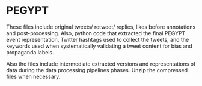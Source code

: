 # PEGYPT

These files include original tweets/ retweet/ replies, likes before annotations and post-processing. Also, python code that extracted the final PEGYPT event representation, Twitter hashtags used to collect the tweets, and the keywords used when systematically validating a tweet content for bias and propaganda labels.

Also the files include intermediate extracted versions and representations of data during the data processing pipelines phases. Unzip the compressed files when necessary.
